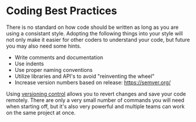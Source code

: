 # Coding Best Practices

There is no standard on how code should be written as long as you are using a consistant style. Adopting the following things into your style will not only make it easier for other coders to understand your code, but future you may also need some hints.


* Write comments and documentation
* Use indents
* Use proper naming conventions
* Utilize libraries and API's to avoid "reinventing the wheel"
* Increase version numbers based on release: https://semver.org/

Using [versioning control](Version_Control.md) allows you to revert changes and save your code remotely. There are only a very small number of commands you will need when starting off, but it's also very powerful and multiple teams can work on the same project at once.


